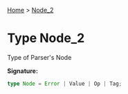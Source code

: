 [Home](../index.md) &gt; [Node\_2](./node_2.md)

# Type Node\_2

Type of Parser's Node

<b>Signature:</b>

```typescript
type Node = Error | Value | Op | Tag;
```

